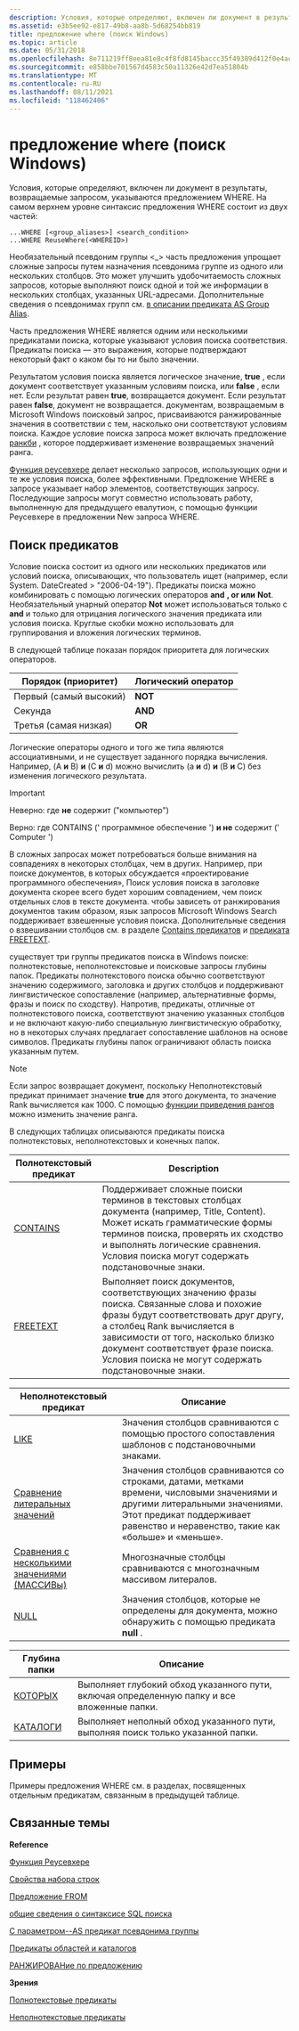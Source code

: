 ```yaml
---
description: Условия, которые определяют, включен ли документ в результаты, возвращаемые запросом, указываются предложением WHERE.
ms.assetid: e3b5ee92-e817-49b8-aa8b-5d68254bb819
title: предложение where (поиск Windows)
ms.topic: article
ms.date: 05/31/2018
ms.openlocfilehash: 8e711219ff8eea81e8c4f8fd8145baccc35f49389d412f0e4ac088aa06666643
ms.sourcegitcommit: e858bbe701567d4583c50a11326e42d7ea51804b
ms.translationtype: MT
ms.contentlocale: ru-RU
ms.lasthandoff: 08/11/2021
ms.locfileid: "118462406"
---
```

# <a name="where-clause-windows-search"></a>предложение where (поиск Windows)

Условия, которые определяют, включен ли документ в результаты, возвращаемые запросом, указываются предложением WHERE. На самом верхнем уровне синтаксис предложения WHERE состоит из двух частей:


```
...WHERE [<group_aliases>] <search_condition>
...WHERE ReuseWhere(<WHEREID>)
```



Необязательный псевдоним группы <\_> часть предложения упрощает сложные запросы путем назначения псевдонима группе из одного или нескольких столбцов. Это может улучшить удобочитаемость сложных запросов, которые выполняют поиск одной и той же информации в нескольких столбцах, указанных URL-адресами. Дополнительные сведения о псевдонимах групп см. [в описании предиката AS Group Alias](-search-sql-with-as.md).

<search condition>Часть предложения WHERE является одним или несколькими предикатами поиска, которые указывают условия поиска соответствия. Предикаты поиска — это выражения, которые подтверждают некоторый факт о каком бы то ни было значении.

Результатом условия поиска является логическое значение, **true** , если документ соответствует указанным условиям поиска, или **false** , если нет. Если результат равен **true**, возвращается документ. Если результат равен **false**, документ не возвращается. документам, возвращаемым в Microsoft Windows поисковый запрос, присваиваются ранжированные значения в соответствии с тем, насколько они соответствуют условиям поиска. Каждое условие поиска запроса может включать предложение [ранкби](-search-sql-rankby.md) , которое поддерживает изменение возвращаемых значений ранга.

[Функция реусевхере](-search-sql-reusewhere.md) делает несколько запросов, использующих одни и те же условия поиска, более эффективными. Предложение WHERE в запросе указывает набор элементов, соответствующих запросу. Последующие запросы могут совместно использовать работу, выполненную для предыдущего евалутион, с помощью функции Реусевхере в предложении New запроса WHERE.

## <a name="search-predicates"></a>Поиск предикатов

Условие поиска состоит из одного или нескольких предикатов или условий поиска, описывающих, что пользователь ищет (например, если System. DateCreated > "2006-04-19"). Предикаты поиска можно комбинировать с помощью логических операторов **and** **, or или** **Not**. Необязательный унарный оператор **Not** может использоваться только с **and** и только для отрицания логического значения предиката или условия поиска. Круглые скобки можно использовать для группирования и вложения логических терминов.

В следующей таблице показан порядок приоритета для логических операторов.



| Порядок (приоритет) | Логический оператор |
|--------------------|------------------|
| Первый (самый высокий)    | **NOT**          |
| Секунда             | **AND**          |
| Третья (самая низкая)     | **OR**           |



 

Логические операторы одного и того же типа являются ассоциативными, и не существует заданного порядка вычисления. Например, (A **и** B) **и** (C **и** d) можно вычислить (a **и** d) **и** (B **и** C) без изменения логического результата.

> [!IMPORTANT]
>
> Неверно: где **не** содержит ("компьютер")
>
> Верно: где CONTAINS (' программное обеспечение ') **и не** содержит (' Computer ')

 

В сложных запросах может потребоваться больше внимания на совпадениях в некоторых столбцах, чем в других. Например, при поиске документов, в которых обсуждается «проектирование программного обеспечения», Поиск условия поиска в заголовке документа скорее всего будет хорошим совпадением, чем поиск отдельных слов в тексте документа. чтобы зависеть от ранжирования документов таким образом, язык запросов Microsoft Windows Search поддерживает взвешенные условия поиска. Дополнительные сведения о взвешивании столбцов см. в разделе [Contains предикатов](-search-sql-contains.md) и [предиката FREETEXT](-search-sql-freetext.md).

существует три группы предикатов поиска в Windows поиске: полнотекстовые, неполнотекстовые и поисковые запросы глубины папок. Предикаты полнотекстового поиска обычно соответствуют значению содержимого, заголовка и других столбцов и поддерживают лингвистическое сопоставление (например, альтернативные формы, фразы и поиск по сходству). Напротив, предикаты, отличные от полнотекстового поиска, соответствуют значению указанных столбцов и не включают какую-либо специальную лингвистическую обработку, но в некоторых случаях предлагает сопоставление шаблонов на основе символов. Предикаты глубины папок ограничивают область поиска указанным путем.

> [!Note]  
> Если запрос возвращает документ, поскольку Неполнотекстовый предикат принимает значение **true** для этого документа, то значение Rank вычисляется как 1000. С помощью [функции приведения рангов](-search-sql-rankby.md) можно изменить значение ранга.

 

В следующих таблицах описываются предикаты поиска полнотекстовых, неполнотекстовых и конечных папок.



| Полнотекстовый предикат                  | Description                                                                                                                                                                                                                                                      |
|--------------------------------------|------------------------------------------------------------------------------------------------------------------------------------------------------------------------------------------------------------------------------------------------------------------|
| [CONTAINS](-search-sql-contains.md) | Поддерживает сложные поиски терминов в текстовых столбцах документа (например, Title, Content). Может искать грамматические формы терминов поиска, проверять их сходство и выполнять логические сравнения. Условия поиска могут содержать подстановочные знаки. |
| [FREETEXT](-search-sql-freetext.md) | Выполняет поиск документов, соответствующих значению фразы поиска. Связанные слова и похожие фразы будут соответствовать друг другу, а столбец Rank вычисляется в зависимости от того, насколько близко документ соответствует фразе поиска. Условия поиска не могут содержать подстановочные знаки.  |



 



| Неполнотекстовый предикат                                                    | Описание                                                                                                                                                                           |
|----------------------------------------------------------------------------|---------------------------------------------------------------------------------------------------------------------------------------------------------------------------------------|
| [LIKE](-search-sql-like.md)                                               | Значения столбцов сравниваются с помощью простого сопоставления шаблонов с подстановочными знаками.                                                                                                    |
| [Сравнение литеральных значений](-search-sql-literalvaluecomparison.md)         | Значения столбцов сравниваются со строками, датами, метками времени, числовыми значениями и другими литеральными значениями. Этот предикат поддерживает равенство и неравенство, такие как «больше» и «меньше». |
| [Сравнения с несколькими значениями (МАССИВы)](-search-sql-multivaluedcomparisons.md) | Многозначные столбцы сравниваются с многозначным массивом литералов.                                                                                                             |
| [NULL](-search-sql-null.md)                                               | Значения столбцов, которые не определены для документа, можно обнаружить с помощью предиката **null** .                                                                                    |



 



| Глубина папки                             | Описание                                                                                        |
|------------------------------------------|----------------------------------------------------------------------------------------------------|
| [КОТОРЫХ](-search-sql-folderdepth.md)     | Выполняет глубокий обход указанного пути, включая определенную папку и все вложенные папки. |
| [КАТАЛОГИ](-search-sql-folderdepth.md) | Выполняет неполный обход указанного пути, выполняя поиск только указанной папки.            |



 

## <a name="examples"></a>Примеры

Примеры предложения WHERE см. в разделах, посвященных отдельным предикатам, связанным в предыдущей таблице.

## <a name="related-topics"></a>Связанные темы

<dl> <dt>

**Reference**
</dt> <dt>

[Функция Реусевхере](-search-sql-reusewhere.md)
</dt> <dt>

[Свойства набора строк](-search-sql-rowset-properties.md)
</dt> <dt>

[Предложение FROM](-search-sql-from.md)
</dt> <dt>

[общие сведения о синтаксисе SQL поиска](-search-sql-ovwofsearchquery.md)
</dt> <dt>

[С параметром--AS предикат псевдонима группы](-search-sql-with-as.md)
</dt> <dt>

[Предикаты областей и каталогов](-search-sql-folderdepth.md)
</dt> <dt>

[РАНЖИРОВАНие по предложению](-search-sql-rankby.md)
</dt> <dt>

**Зрения**
</dt> <dt>

[Полнотекстовые предикаты](-search-sql-fulltextpredicates.md)
</dt> <dt>

[Неполнотекстовые предикаты](-search-sql-nonfulltextpredicates.md)
</dt> </dl>

 

 



